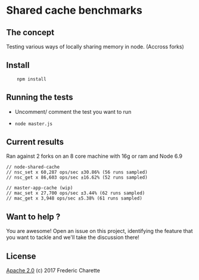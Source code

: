 # Shared cache benchmarks

## The concept

Testing various ways of locally sharing memory in node. (Accross forks)

## Install

```
    npm install
```


## Running the tests

- Uncomment/ comment the test you want to run

- `node master.js`


## Current results

Ran against 2 forks on an 8 core machine with 16g or ram and Node 6.9 

```
// node-shared-cache
// nsc_set x 60,287 ops/sec ±30.86% (56 runs sampled)
// nsc_get x 86,603 ops/sec ±16.62% (52 runs sampled)

// master-app-cache (wip)
// mac_set x 27,700 ops/sec ±3.44% (62 runs sampled)
// mac_get x 3,948 ops/sec ±5.38% (61 runs sampled)

```


## Want to help ?

You are awesome! Open an issue on this project, identifying the feature that you want to tackle and we'll take the discussion there!


## License 

[Apache 2.0](LICENSE) (c) 2017 Frederic Charette
